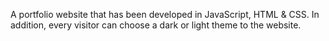 A portfolio website that has been developed in JavaScript, HTML & CSS.
In addition, every visitor can choose a dark or light theme to the website.
